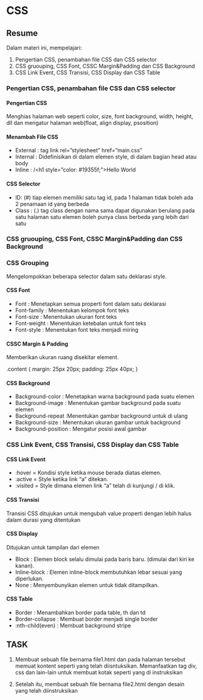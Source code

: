 # CSS

## Resume
Dalam materi ini, mempelajari:
1. Pengertian CSS, penambahan file CSS dan CSS selector
2. CSS gruouping, CSS Font, CSSC Margin&Padding dan CSS Background
3. CSS Link Event, CSS Transisi, CSS Display dan CSS Table
 
### Pengertian CSS, penambahan file CSS dan CSS selector

#### Pengertian CSS
Menghias halaman web seperti color, size, font background, width, height, dll
dan mengatur halaman web(float, align display, psosition)

#### Menambah File CSS
- External : tag link rel=”stylesheet” href=”main.css”
- Internal : Didefinisikan di dalam elemen style, di dalam bagian head atau body 
- Inline : /<h1 style=”color: #19355f;”>Hello World

#### CSS Selector
- ID: (#) tiap elemen memiliki satu tag id, pada 1 halaman tidak boleh ada 2 penamaan id yang berbeda
- Class : (.) tag class dengan nama sama dapat digunakan berulang pada satu halaman
satu elemen boleh punya class berbeda yang lebih dari satu

### CSS gruouping, CSS Font, CSSC Margin&Padding dan CSS Background

### CSS Grouping
Mengelompokkan beberapa selector dalam satu deklarasi style.

#### CSS Font
- Font : Menetapkan semua properti font dalam satu deklarasi
- Font-family : Menentukan kelompok font teks
- Font-size : Menentukan ukuran font teks
- Font-weight : Menentukan ketebalan untuk font teks
- Font-style : Menentukan font teks menjadi miring

#### CSSC Margin & Padding
Memberikan ukuran ruang disekitar element.

.content {
	margin: 25px 20px;
	padding: 25px 40px;
} 

#### CSS Background
- Background-color : Menetapkan warna background pada suatu elemen 
- Background-image : Menentukan gambar background pada suatu elemen
- Background-repeat :Menentukan gambar background untuk di ulang 
- Background-size : Menentukan ukuran gambar untuk background
- Background-position : Mengatur posisi awal gambar 

### CSS Link Event, CSS Transisi, CSS Display dan CSS Table
 
#### CSS Link Event
- :hover = Kondisi style ketika mouse berada diatas elemen.
- :active = Style ketika link “a” ditekan. 
- :visited = Style dimana elemen link “a” telah di kunjungi / di klik.

#### CSS Transisi
Transisi CSS ditujukan untuk mengubah value properti dengan lebih halus dalam durasi yang ditentukan

#### CSS Display
Ditujukan untuk tampilan dari elemen 
- Block : Elemen block selalu dimulai pada baris baru. (dimulai dari kiri ke kanan).
- Inline-block : Elemen inline-block membutuhkan lebar sesuai yang diperlukan.
- None : Menyembunyikan elemen untuk tidak ditampilkan.

#### CSS Table
- Border : Menambahkan border pada table, th dan td 
- Border-collapse : Membuat border menjadi single border
- :nth-child(even) : Membuat background stripe 

 ## TASK
  
  1. Membuat sebuah file bernama file1.html dan pada halaman tersebut memuat 
kontent seperti yang telah diisntuksikan. Memanfaatkan tag div, css dan lain-lain untuk membuat kotak seperti yang di instruksikan
 

2. Setelah itu, membuat sebuah file bernama file2.html dengan desain yang telah diinstruksikan 


